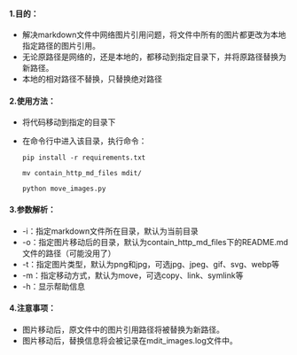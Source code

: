 #### 1.目的：

- 解决markdown文件中网络图片引用问题，将文件中所有的图片都更改为本地指定路径的图片引用。
- 无论原路径是网络的，还是本地的，都移动到指定目录下，并将原路径替换为新路径。
- 本地的相对路径不替换，只替换绝对路径

#### 2.使用方法：

- 将代码移动到指定的目录下

- 在命令行中进入该目录，执行命令：

  ```
  pip install -r requirements.txt
  
  mv contain_http_md_files mdit/
  
  python move_images.py
  ```

#### 3.参数解析：

- -i：指定markdown文件所在目录，默认为当前目录
- -o：指定图片移动后的目录，默认为contain_http_md_files下的README.md文件的路径（可能没用了）
- -t：指定图片类型，默认为png和jpg，可选jpg、jpeg、gif、svg、webp等
- -m：指定移动方式，默认为move，可选copy、link、symlink等
- -h：显示帮助信息

#### 4.注意事项：

- 图片移动后，原文件中的图片引用路径将被替换为新路径。
- 图片移动后，替换信息将会被记录在mdit_images.log文件中。
